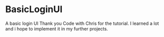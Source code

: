 # BasicLoginUI
 A basic login UI 
 Thank you Code with Chris for the tutorial. I learned a lot and i hope to implement it in my further projects.
